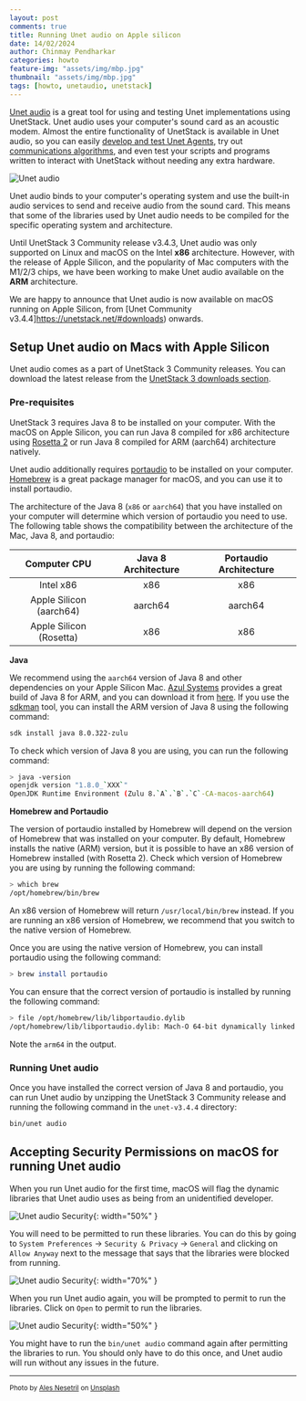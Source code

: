 ```yaml
---
layout: post
comments: true
title: Running Unet audio on Apple silicon
date: 14/02/2024
author: Chinmay Pendharkar
categories: howto
feature-img: "assets/img/mbp.jpg"
thumbnail: "assets/img/mbp.jpg"
tags: [howto, unetaudio, unetstack]
---
```


[Unet audio](https://unetstack.net/handbook/unet-handbook.html#_transmitting_and_recording_arbitrary_acoustic_waveforms) is a great tool for using and testing Unet implementations using UnetStack. Unet audio uses your computer's sound card as an acoustic modem. Almost the entire functionality of UnetStack is available in Unet audio, so you can easily [develop and test Unet Agents](https://unetstack.net/handbook/unet-handbook.html#_developing_your_own_agents), try out [communications algorithms](https://blog.unetstack.net/custom-phy), and even test your scripts and programs written to interact with UnetStack without needing any extra hardware.

![Unet audio](/assets/img/unetaudio.png)

Unet audio binds to your computer's operating system and use the built-in audio services to send and receive audio from the sound card. This means that some of the libraries used by Unet audio needs to be compiled for the specific operating system and architecture.

Until UnetStack 3 Community release v3.4.3, Unet audio was only supported on Linux and macOS on the Intel **x86** architecture. However, with the release of Apple Silicon, and the popularity of Mac computers with the M1/2/3 chips, we have been working to make Unet audio available on the **ARM** architecture.

We are happy to announce that Unet audio is now available on macOS running on Apple Silicon, from [Unet Community v3.4.4]https://unetstack.net/#downloads) onwards.

## Setup Unet audio on Macs with Apple Silicon

Unet audio comes as a part of UnetStack 3 Community releases. You can download the latest release from the [UnetStack 3 downloads section](https://unetstack.net/#downloads).

### Pre-requisites

UnetStack 3 requires Java 8 to be installed on your computer. With the macOS on Apple Silicon, you can run Java 8 compiled for x86 architecture using [Rosetta 2](https://support.apple.com/en-sg/HT211861) or run Java 8 compiled for ARM (aarch64) architecture natively.

Unet audio additionally requires [portaudio](https://www.portaudio.com/) to be installed on your computer. [Homebrew](https://https://brew.sh/) is a great package manager for macOS, and you can use it to install portaudio.

The architecture of the Java 8 (`x86` or `aarch64`) that you have installed on your computer will determine which version of portaudio you need to use. The following table shows the compatibility between the architecture of the Mac, Java 8, and portaudio:

|       Computer CPU       | Java 8 Architecture | Portaudio Architecture |
|:------------------------:|:-------------------:|:----------------------:|
|         Intel x86        |        x86          |         x86            |
| Apple Silicon (aarch64)  |       aarch64       |       aarch64          |
| Apple Silicon (Rosetta)  |        x86          |         x86            |


**Java**

We recommend using the `aarch64` version of Java 8 and other dependencies on your Apple Silicon Mac. [Azul Systems](https://www.azul.com/) provides a great build of Java 8 for ARM, and you can download it from [here](https://www.azul.com/downloads/zulu-community/?os=macos&architecture=arm-64-bit&package=jdk). If you use the [sdkman](https://sdkman.io/) tool, you can install the ARM version of Java 8 using the following command:

```bash
sdk install java 8.0.322-zulu
```

To check which version of Java 8 you are using, you can run the following command:

```bash
> java -version
openjdk version "1.8.0_`XXX`"
OpenJDK Runtime Environment (Zulu 8.`A`.`B`.`C`-CA-macos-aarch64)
```

**Homebrew and Portaudio**

The version of portaudio installed by Homebrew will depend on the version of Homebrew that was installed on your computer. By default, Homebrew installs the native (ARM) version, but it is possible to have an x86 version of Homebrew installed (with Rosetta 2). Check which version of Homebrew you are using by running the following command:

```bash
> which brew
/opt/homebrew/bin/brew
```

An x86 version of Homebrew will return `/usr/local/bin/brew` instead. If you are running an x86 version of Homebrew, we recommend that you switch to the native version of Homebrew.

Once you are using the native version of Homebrew, you can install portaudio using the following command:

```bash
> brew install portaudio
```

You can ensure that the correct version of portaudio is installed by running the following command:

```bash
> file /opt/homebrew/lib/libportaudio.dylib
/opt/homebrew/lib/libportaudio.dylib: Mach-O 64-bit dynamically linked shared library arm64
```

Note the `arm64` in the output.

### Running Unet audio

Once you have installed the correct version of Java 8 and portaudio, you can run Unet audio by unzipping the UnetStack 3 Community release and running the following command in the `unet-v3.4.4` directory:

```bash
bin/unet audio
```

## Accepting Security Permissions on macOS for running Unet audio

When you run Unet audio for the first time, macOS will flag the dynamic libraries that Unet audio uses as being from an unidentified developer.

![Unet audio Security](/assets/img/unetaudio-security.png){: width="50%" }

You will need to be permitted to run these libraries. You can do this by going to `System Preferences` -> `Security & Privacy` -> `General` and clicking on `Allow Anyway` next to the message that says that the libraries were blocked from running.

![Unet audio Security](/assets/img/unetaudio-security-allow.png){: width="70%" }

When you run Unet audio again, you will be prompted to permit to run the libraries. Click on `Open` to permit to run the libraries.

![Unet audio Security](/assets/img/unetaudio-security-open.png){: width="50%" }

You might have to run the `bin/unet audio` command again after permitting the libraries to run. You should only have to do this once, and Unet audio will run without any issues in the future.

---

<small> Photo by <a href="https://unsplash.com/@alesnesetril?utm_content=creditCopyText&utm_medium=referral&utm_source=unsplash">Ales Nesetril</a> on <a href="https://unsplash.com/photos/gray-and-black-laptop-computer-on-surface-Im7lZjxeLhg?utm_content=creditCopyText&utm_medium=referral&utm_source=unsplash">Unsplash</a> <small>

